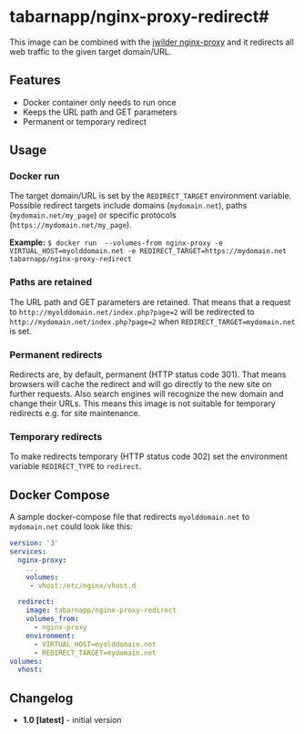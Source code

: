 # tabarnapp/nginx-proxy-redirect# 

This image can be combined with the [jwilder nginx-proxy](https://hub.docker.com/r/jwilder/nginx-proxy/) and it redirects all web traffic to the given target domain/URL.

## Features ##
- Docker container only needs to run once
- Keeps the URL path and GET parameters
- Permanent or temporary redirect

## Usage ##
### Docker run ###
The target domain/URL is set by the `REDIRECT_TARGET` environment variable.  
Possible redirect targets include domains (`mydomain.net`), paths (`mydomain.net/my_page`) or specific protocols (`https://mydomain.net/my_page`).  

**Example:** `$ docker run  --volumes-from nginx-proxy -e VIRTUAL_HOST=myolddomain.net -e REDIRECT_TARGET=https://mydomain.net tabarnapp/nginx-proxy-redirect`

### Paths are retained ###
The URL path and GET parameters are retained. That means that a request to `http://myolddomain.net/index.php?page=2` will be redirected to `http://mydomain.net/index.php?page=2` when `REDIRECT_TARGET=mydomain.net` is set.

### Permanent redirects ###
Redirects are, by default, permanent (HTTP status code 301). That means browsers will cache the redirect and will go directly to the new site on further requests. Also search engines will recognize the new domain and change their URLs. This means this image is not suitable for temporary redirects e.g. for site maintenance.

### Temporary redirects ###
To make redirects temporary (HTTP status code 302) set the environment variable `REDIRECT_TYPE` to `redirect`.

## Docker Compose ##
 A sample docker-compose file that redirects `myolddomain.net` to `mydomain.net` could look like this:


```yaml
version: '3'
services:
  nginx-proxy:
    ... 
    volumes:
     - vhost:/etc/nginx/vhost.d

  redirect:
    image: tabarnapp/nginx-proxy-redirect
    volumes_from:
      - nginx-proxy
    environment:
      - VIRTUAL_HOST=myolddomain.net
      - REDIRECT_TARGET=mydomain.net
volumes:
  vhost:
```


## Changelog ##
- **1.0 [latest]** - initial version